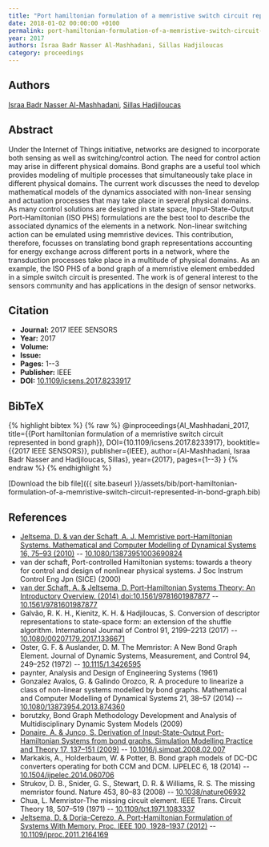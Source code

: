 ```yaml
---
title: "Port hamiltonian formulation of a memristive switch circuit represented in bond graph"
date: 2018-01-02 00:00:00 +0100
permalink: port-hamiltonian-formulation-of-a-memristive-switch-circuit-represented-in-bond-graph
year: 2017
authors: Israa Badr Nasser Al-Mashhadani, Sillas Hadjiloucas
category: proceedings
---
```

 
## Authors
[Israa Badr Nasser Al-Mashhadani](authors/israa-badr-nasser-al-mashhadani), [Sillas Hadjiloucas](authors/sillas-hadjiloucas)
 
## Abstract
Under the Internet of Things initiative, networks are designed to incorporate both sensing as well as switching/control action. The need for control action may arise in different physical domains. Bond graphs are a useful tool which provides modeling of multiple processes that simultaneously take place in different physical domains. The current work discusses the need to develop mathematical models of the dynamics associated with non-linear sensing and actuation processes that may take place in several physical domains. As many control solutions are designed in state space, Input-State-Output Port-Hamiltonian (ISO PHS) formulations are the best tool to describe the associated dynamics of the elements in a network. Non-linear switching action can be emulated using memristive devices. This contribution, therefore, focusses on translating bond graph representations accounting for energy exchange across different ports in a network, where the transduction processes take place in a multitude of physical domains. As an example, the ISO PHS of a bond graph of a memristive element embedded in a simple switch circuit is presented. The work is of general interest to the sensors community and has applications in the design of sensor networks.
 
## Citation
- **Journal:** 2017 IEEE SENSORS
- **Year:** 2017
- **Volume:** 
- **Issue:** 
- **Pages:** 1--3
- **Publisher:** IEEE
- **DOI:** [10.1109/icsens.2017.8233917](https://doi.org/10.1109/icsens.2017.8233917)
 
## BibTeX
{% highlight bibtex %}
{% raw %}
@inproceedings{Al_Mashhadani_2017,
  title={{Port hamiltonian formulation of a memristive switch circuit represented in bond graph}},
  DOI={10.1109/icsens.2017.8233917},
  booktitle={{2017 IEEE SENSORS}},
  publisher={IEEE},
  author={Al-Mashhadani, Israa Badr Nasser and Hadjiloucas, Sillas},
  year={2017},
  pages={1--3}
}
{% endraw %}
{% endhighlight %}
 
[Download the bib file]({{ site.baseurl }}/assets/bib/port-hamiltonian-formulation-of-a-memristive-switch-circuit-represented-in-bond-graph.bib)
 
## References
- [Jeltsema, D. & van der Schaft, A. J. Memristive port-Hamiltonian Systems. Mathematical and Computer Modelling of Dynamical Systems 16, 75–93 (2010)](memristive-port-hamiltonian-systems) -- [10.1080/13873951003690824](https://doi.org/10.1080/13873951003690824)
- van der schaft, Port-controlled Hamiltonian systems: towards a theory for control and design of nonlinear physical systems. J Soc Instrum Control Eng Jpn (SICE) (2000)
- [van der Schaft, A. & Jeltsema, D. Port-Hamiltonian Systems Theory: An Introductory Overview. (2014) doi:10.1561/9781601987877](port-hamiltonian-systems-theory-an-introductory-overview0) -- [10.1561/9781601987877](https://doi.org/10.1561/9781601987877)
- Galvão, R. K. H., Kienitz, K. H. & Hadjiloucas, S. Conversion of descriptor representations to state-space form: an extension of the shuffle algorithm. International Journal of Control 91, 2199–2213 (2017) -- [10.1080/00207179.2017.1336671](https://doi.org/10.1080/00207179.2017.1336671)
- Oster, G. F. & Auslander, D. M. The Memristor: A New Bond Graph Element. Journal of Dynamic Systems, Measurement, and Control 94, 249–252 (1972) -- [10.1115/1.3426595](https://doi.org/10.1115/1.3426595)
- paynter, Analysis and Design of Engineering Systems (1961)
- Gonzalez Avalos, G. & Galindo Orozco, R. A procedure to linearize a class of non-linear systems modelled by bond graphs. Mathematical and Computer Modelling of Dynamical Systems 21, 38–57 (2014) -- [10.1080/13873954.2013.874360](https://doi.org/10.1080/13873954.2013.874360)
- borutzky, Bond Graph Methodology Development and Analysis of Multidisciplinary Dynamic System Models (2009)
- [Donaire, A. & Junco, S. Derivation of Input-State-Output Port-Hamiltonian Systems from bond graphs. Simulation Modelling Practice and Theory 17, 137–151 (2009)](derivation-of-input-state-output-port-hamiltonian-systems-from-bond-graphs) -- [10.1016/j.simpat.2008.02.007](https://doi.org/10.1016/j.simpat.2008.02.007)
- Markakis, A., Holderbaum, W. & Potter, B. Bond graph models of DC-DC converters operating for both CCM and DCM. IJPELEC 6, 18 (2014) -- [10.1504/ijpelec.2014.060706](https://doi.org/10.1504/ijpelec.2014.060706)
- Strukov, D. B., Snider, G. S., Stewart, D. R. & Williams, R. S. The missing memristor found. Nature 453, 80–83 (2008) -- [10.1038/nature06932](https://doi.org/10.1038/nature06932)
- Chua, L. Memristor-The missing circuit element. IEEE Trans. Circuit Theory 18, 507–519 (1971) -- [10.1109/tct.1971.1083337](https://doi.org/10.1109/tct.1971.1083337)
- [Jeltsema, D. & Doria-Cerezo, A. Port-Hamiltonian Formulation of Systems With Memory. Proc. IEEE 100, 1928–1937 (2012)](port-hamiltonian-formulation-of-systems-with-memory) -- [10.1109/jproc.2011.2164169](https://doi.org/10.1109/jproc.2011.2164169)


